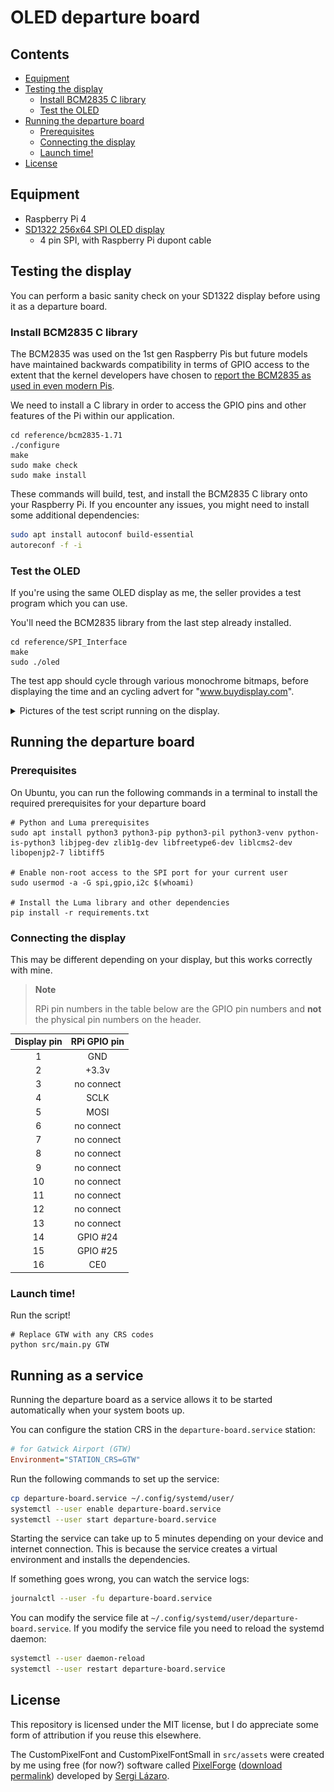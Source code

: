 # OLED departure board <!-- omit in toc -->

## Contents <!-- omit in toc -->

- [Equipment](#equipment)
- [Testing the display](#testing-the-display)
  - [Install BCM2835 C library](#install-bcm2835-c-library)
  - [Test the OLED](#test-the-oled)
- [Running the departure board](#running-the-departure-board)
  - [Prerequisites](#prerequisites)
  - [Connecting the display](#connecting-the-display)
  - [Launch time!](#launch-time)
- [License](#license)

## Equipment

- Raspberry Pi 4
- [SD1322 256x64 SPI OLED display](https://www.buydisplay.com/yellow-3-2-inch-arduino-raspberry-pi-oled-display-module-256x64-spi)
  - 4 pin SPI, with Raspberry Pi dupont cable

## Testing the display

You can perform a basic sanity check on your SD1322 display before using it as a departure board.

### Install BCM2835 C library

The BCM2835 was used on the 1st gen Raspberry Pis but future models have maintained backwards compatibility in terms of GPIO access to the extent that the kernel developers have chosen to [report the BCM2835 as used in even modern Pis](https://forums.raspberrypi.com/viewtopic.php?t=245384).

We need to install a C library in order to access the GPIO pins and other features of the Pi within our application.

```
cd reference/bcm2835-1.71
./configure
make
sudo make check
sudo make install
```

These commands will build, test, and install the BCM2835 C library onto your Raspberry Pi. If you encounter any issues, you might need to install some additional dependencies:

```bash
sudo apt install autoconf build-essential
autoreconf -f -i
```

### Test the OLED

If you're using the same OLED display as me, the seller provides a test program which you can use.

You'll need the BCM2835 library from the last step already installed.

```
cd reference/SPI_Interface
make
sudo ./oled
```

The test app should cycle through various monochrome bitmaps, before displaying the time and an cycling advert for "www.buydisplay.com".

<details>
<summary>Pictures of the test script running on the display.</summary>

![Display showing an image of various pandas, alongside text "www.buydisplay.com"](./docs/img/oled_test/pandas.jpg)

![Display the current time, alongside text "www.buydisplay.com"](./docs/img/oled_test/time.jpg)

</details>

## Running the departure board

### Prerequisites

On Ubuntu, you can run the following commands in a terminal to install the required prerequisites for your departure board

```
# Python and Luma prerequisites
sudo apt install python3 python3-pip python3-pil python3-venv python-is-python3 libjpeg-dev zlib1g-dev libfreetype6-dev liblcms2-dev libopenjp2-7 libtiff5

# Enable non-root access to the SPI port for your current user
sudo usermod -a -G spi,gpio,i2c $(whoami)

# Install the Luma library and other dependencies
pip install -r requirements.txt
```

### Connecting the display

This may be different depending on your display, but this works correctly with mine.

> **Note**
>
> RPi pin numbers in the table below are the GPIO pin numbers and **not** the physical pin numbers on the header.

| Display pin | RPi GPIO pin |
| :---------: | :----------: |
|      1      |     GND      |
|      2      |    +3.3v     |
|      3      |  no connect  |
|      4      |     SCLK     |
|      5      |     MOSI     |
|      6      |  no connect  |
|      7      |  no connect  |
|      8      |  no connect  |
|      9      |  no connect  |
|     10      |  no connect  |
|     11      |  no connect  |
|     12      |  no connect  |
|     13      |  no connect  |
|     14      |   GPIO #24   |
|     15      |   GPIO #25   |
|     16      |     CE0      |

### Launch time!

Run the script!

```
# Replace GTW with any CRS codes
python src/main.py GTW
```

## Running as a service

Running the departure board as a service allows it to be started automatically when your system boots up.

You can configure the station CRS in the `departure-board.service` station:

```ini
# for Gatwick Airport (GTW)
Environment="STATION_CRS=GTW"
```

Run the following commands to set up the service:

```bash
cp departure-board.service ~/.config/systemd/user/
systemctl --user enable departure-board.service
systemctl --user start departure-board.service
```

Starting the service can take up to 5 minutes depending on your device and internet connection. This is because the service creates a virtual environment and installs the dependencies.

If something goes wrong, you can watch the service logs:

```bash
journalctl --user -fu departure-board.service
```

You can modify the service file at `~/.config/systemd/user/departure-board.service`. If you modify the service file you need to reload the systemd daemon:

```bash
systemctl --user daemon-reload
systemctl --user restart departure-board.service
```

## License

This repository is licensed under the MIT license, but I do appreciate some form of attribution if you reuse this elsewhere.

The CustomPixelFont and CustomPixelFontSmall in `src/assets` were created by me using free (for now?) software called [PixelForge](https://www.pixel-forge.com/) ([download permalink](https://archive.org/details/pixel-forge-0.9b-windows-20221104)) developed by [Sergi Lázaro](https://www.sergilazaro.com/).
